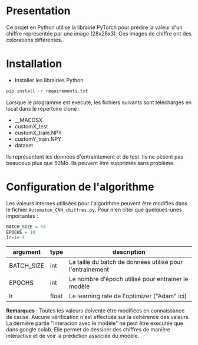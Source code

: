 # Presentation
Ce projet en Python utilise la librairie PyTorch pour prédire la valeur d'un chiffre représentée par une image (28x28x3). Ces images de chiffre ont des colorations différentes.

# Installation
- Installer les librairies Python
```sh
pip install -r requirements.txt
```
Lorsque le programme est executé, les fichiers suivants sont téléchargés en local dans le répertoire cloné : 
- __MACOSX
- customX_test
- customX_train.NPY
- customY_train.NPY
- dataset

Ils représentent les données d'entraintement et de test. Ils ne pèsent pas beaucoup plus que 50Mo. Ils peuvent être supprimés sans problème.

# Configuration de l'algorithme
Les valeurs internes utilisées pour l'algorithme peuvent être modifiés dans le fichier `Automaton_CNN_chiffres.py`.
Pour n'en citer que quelques-unes importantes :

```python
BATCH_SIZE = 64
EPOCHS = 10
lr=1e-4
```

|argument|type|description|
|-|-|-|
|BATCH_SIZE|int|La taille du batch de données utilisé pour l'entrainement|
|EPOCHS|int|Le nombre d'époch utilisé pour entrainer le modèle|
|lr|float|Le learning rate de l'optimizer ("Adam" ici)|


**Remarques** : Toutes les valeurs doivente être modifiées en connaissance de cause. Aucune vérification n'est effectuée sur la cohérence des valeurs.
La dernière partie "Interacion avec le modèle" ne peut être executée que dans google colab. Elle permet de dessiner des chiffres de manière interactive et de voir la prédiction associée du modèle.